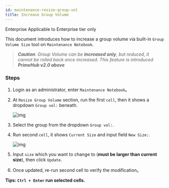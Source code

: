 ```yaml
---
id: maintenance-resize-group-vol
title: Increase Group Volume
---
```


<div class="ee-only tooltip">Enterprise
  <span class="tooltiptext">Applicable to Enterprise tier only</span>
</div>

This document introduces how to increase a group volume via built-in `Group Volume Size` tool on `Maintenance Notebook`.

>***Caution**: Group Volume can be **increased only**, but reduced, it cannot be rolled back once increased. This feature is introduced **PrimeHub v2.0 above***

### Steps

1. Login as an administrator, enter `Maintenance Notebook`。

2. At `Resize Group Volume` section, run the first `cell`, then it shows a dropdown `Group vol:` beneath.

    ![img](assets/dropdown_group_list.png)

3. Select the group from the dropdown `Group vol:`.

4. Run second `cell`, it shows `Current Size` and input field `New Size:`.

    ![img](assets/enlarge_group_vol.png)

5. Input `size` which you want to change to (**must be larger than current size**), then click `Update`.

6. Once updated, re-run second cell to verify the modification。

**Tips: `Ctrl + Enter` run selected cells.**
